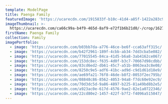 ```yaml
---
template: ModelPage
title: Paenga Family
featuredImage: 'https://ucarecdn.com/1915833f-b10c-41d4-a85f-1422a283c91a/'
imageThumbnail: >-
  https://ucarecdn.com/ca66c99a-b4f9-465d-8af9-e72f1b6b21d0/-/crop/1627x2178/80,0/-/preview/
firstName: Paenga Family
collection: Family
imagePortfolio:
  - image: 'https://ucarecdn.com/b03bb7da-a776-46ce-be6f-cca63aff315c/'
  - image: 'https://ucarecdn.com/b42f2961-189f-4cbb-ab34-7dd3cba5e082/'
  - image: 'https://ucarecdn.com/77015545-84ca-41d5-b6a8-3ab4162ce067/'
  - image: 'https://ucarecdn.com/153dc8ec-f635-4d0f-b3c7-70667d98cdbb/'
  - image: 'https://ucarecdn.com/83cd6ed2-db61-45c7-a51b-8063ea3c8e08/'
  - image: 'https://ucarecdn.com/8250c9e5-adf6-41bc-ad9d-c9d1d61d18e9/'
  - image: 'https://ucarecdn.com/ae69fa21-76f8-46de-b8f2-0053f2ec795b/'
  - image: 'https://ucarecdn.com/08848c86-8562-4053-94a8-f7dc60e92ec9/'
  - image: 'https://ucarecdn.com/70d3dc5d-9a86-4897-b225-81a49bd8b2e5/'
  - image: 'https://ucarecdn.com/a923ac0e-617d-4576-9ae2-82e1a0722346/'
  - image: 'https://ucarecdn.com/22cd80e2-1457-422f-b7f2-f4096a515047/'
---
```


